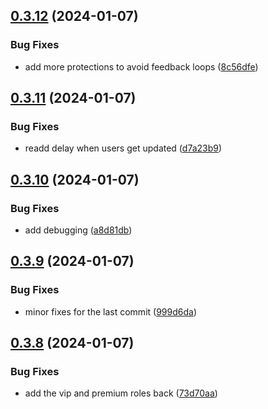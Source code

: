 ## [0.3.12](https://github.com/Torwent/wasp-discord/compare/v0.3.11...v0.3.12) (2024-01-07)


### Bug Fixes

* add more protections to avoid feedback loops ([8c56dfe](https://github.com/Torwent/wasp-discord/commit/8c56dfebc10b121884bc9481fbd3f5e896443117))



## [0.3.11](https://github.com/Torwent/wasp-discord/compare/v0.3.10...v0.3.11) (2024-01-07)


### Bug Fixes

* readd delay when users get updated ([d7a23b9](https://github.com/Torwent/wasp-discord/commit/d7a23b9a79eeb7dd8aa121567e6529f5d9593cfc))



## [0.3.10](https://github.com/Torwent/wasp-discord/compare/v0.3.9...v0.3.10) (2024-01-07)


### Bug Fixes

* add debugging ([a8d81db](https://github.com/Torwent/wasp-discord/commit/a8d81db42d0eed4e94b4bf9f31bbb9ef8d61b715))



## [0.3.9](https://github.com/Torwent/wasp-discord/compare/v0.3.8...v0.3.9) (2024-01-07)


### Bug Fixes

* minor fixes for the last commit ([999d6da](https://github.com/Torwent/wasp-discord/commit/999d6da05951024de5dff79ddb8e9c6c26ff6c7f))



## [0.3.8](https://github.com/Torwent/wasp-discord/compare/v0.3.7...v0.3.8) (2024-01-07)


### Bug Fixes

* add the vip and premium roles back ([73d70aa](https://github.com/Torwent/wasp-discord/commit/73d70aad732b136ab1962e4136e5476061fac1ea))



